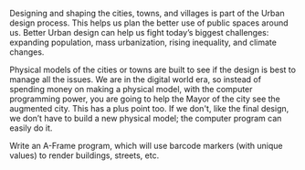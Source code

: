 Designing and shaping the cities, towns, and villages is part of the Urban design process. This helps us plan the better use of public spaces around us. Better Urban design can help us fight today’s biggest challenges: expanding population, mass urbanization, rising inequality, and climate changes.

Physical models of the cities or towns are built to see if the design is best to manage all the issues. We are in the digital world era, so instead of spending money on making a physical model, with the computer programming power, you are going to help the Mayor of the city see the augmented city. This has a plus point too. If we don't, like the final design, we don’t have to build a new physical model; the computer program can easily do it.

Write an A-Frame program, which will use barcode markers (with unique values) to render buildings, streets, etc.

